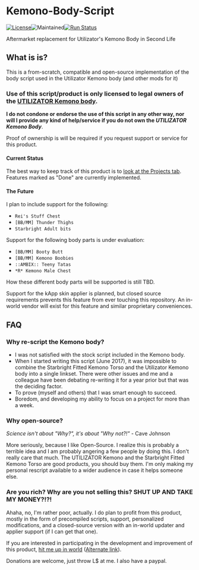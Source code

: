 # Kemono-Body-Script
[![License](https://img.shields.io/badge/license-AFPL-blue.svg)](https://tldrlegal.com/license/aladdin-free-public-license)![Maintained](https://img.shields.io/maintenance/yes/2018.svg)[![Run Status](https://api.shippable.com/projects/5bda840db0613c0700d5c8b6/badge?branch=master)](https://app.shippable.com/github/XenHat/Kemono-Body-Script/dashboard) 

Aftermarket replacement for Utilizator's Kemono Body in Second Life

## What is is?

This is a from-scratch, compatible and open-source implementation of the body script used in the Utilizator Kemono body (and other mods for it)

### Use of this script/product is only licensed to legal owners of the [UTILIZATOR Kemono body](https://marketplace.secondlife.com/p/UTILIZATOR-Kemono/6070005).

**I do not condone or endorse the use of this script in any other way, nor will I provide any kind of help/service if you do not own the *UTILIZATOR Kemono Body***.

Proof of ownership is will be required if you request support or service for this product.

#### Current Status
  
  The best way to keep track of this product is to [look at the Projects tab](https://github.com/XenHat/Kemono-Body-Script/projects/5). Features marked as "Done" are currently implemented.
 
#### The Future
  
  I plan to include support for the following:
  
  - `Rei's Stuff Chest`
  - `[BB/MM] Thunder Thighs`
  - `Starbright Adult bits`
  
  Support for the following body parts is under evaluation:
  
  - `[BB/MM] Booty Butt`
  - `[BB/MM] Kemono Boobies`
  - `::AMBIX:: Teeny Tatas`
  - `*R* Kemono Male Chest`
  
  How these different body parts will be supported is still TBD.

Support for the kApp skin applier is planned, but closed source requirements prevents this feature from ever touching this repository. An in-world vendor will exist for this feature and similar proprietary conveniences.

## FAQ

### Why re-script the Kemono body?

  - I was not satisfied with the stock script included in the Kemono body.
  - When I started writing this script (June 2017), it was impossible to combine the Starbright Fitted Kemono Torso and the Utilizator Kemono body into a single linkset. There were other issues and me and a colleague have been debating re-writing it for a year prior but that was the deciding factor.
  - To prove (myself and others) that I was smart enough to succeed.
  - Boredom, and developing my ability to focus on a project for more than a week.
  
### Why open-source?

*Science isn't about "Why?", it's about "Why not?!"* - Cave Johnson

More seriously, because I like Open-Source. I realize this is probably a terrible idea and I am probably angering a few people by doing this. I don't really care that much. The UTILIZATOR Kemono and the Starbright Fitted Kemono Torso are good products, you should buy them. I'm only making my personal rescript available to a wider audience in case it helps someone else.

### Are you rich? Why are you not selling this? SHUT UP AND TAKE MY MONEY?!?!

Ahaha, no, I'm rather poor, actually. I do plan to profit from this product, mostly in the form of precompiled scripts, support, personalized modifications, and a closed-source version with an in-world updater and applier support (if I can get that one).

If you are interested in participating in the development and improvement of this product, [hit me up in world](https://is.gd/xenhatslim) ([Alternate link](https://my.secondlife.com/xenhat.liamano)).

Donations are welcome, just throw L$ at me. I also have a paypal.
